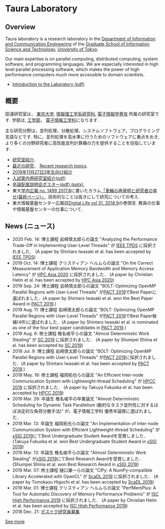 # Taura Laboratory

## Overview

Taura laboratory is a research laboratory in the [Department of Information
and Communication
Engineering](https://www.i.u-tokyo.ac.jp/edu/course/ice/index_e.shtml) of the
[Graduate School of Information Science and
Technology](https://www.i.u-tokyo.ac.jp/index_e.shtml), [University of
Tokyo](https://www.u-tokyo.ac.jp/index_e.html).

Our main expertise is on parallel computing, distributed computing, system software, and programming languages.
We are especially interested in high level parallel processing software, which makes the power of high performance
computers much more accessible to domain scientists.

  * [Introduction to the Laboratory (pdf)](files/intro_e.pdf)

## 概要

田浦研究室は， [東京大学](https://www.u-tokyo.ac.jp/),
[情報理工学系研究科](https://www.i.u-tokyo.ac.jp/),
[電子情報学専攻](https://www.i.u-tokyo.ac.jp/edu/course/ice/index.shtml) 所属の研究室です.
学部は, [工学部](https://www.t.u-tokyo.ac.jp/)，
[電子情報工学科](https://www.ee.t.u-tokyo.ac.jp/j/)になります.

主な研究分野は，並列処理，分散処理，システムソフトウェア，プログラミング言語などです. 特に，並列処理を高水準に行うためのソフトウェアに重点をおき,
より多くの分野研究者に高性能並列計算機の力を提供することを目指しています.

  * [研究室紹介](lab_introduction.md)．
  * [最近の研究](research.md)． [Recent research topics](research.md). 
  * [2019年11月27日3年生向け紹介](紹介3年生2019.md)
  * [入試案内用研究室紹介(pdf)](files/intro.pdf "入試案内用研究室紹介\(pdf\)")
  * [卒論配属説明会ポスター(pdf)](files/poster.pdf "卒論配属説明会ポスター\(pdf\)"),[(pptx)](files/poster.pptx "\(pptx\)"), 
  * 東大[学内広報 no. 1499 2017.8](https://www.u-tokyo.ac.jp/ja/about/public-relations/kouhou2017.html)に書いたカラム[「車輪の再発明と研究者の幸せ(最終ページ)」](https://www.u-tokyo.ac.jp/content/400067376.pdf). 技術的なことは抜きにして研究についての考え. 
  * 東大情報基盤センター広報誌[Digital Life vol 31. 2018.9](https://www.itc.u-tokyo.ac.jp/DigitalLife/vol31/Digital%20Life%20Vol31.pdf)の巻頭言. 教員の仕事や情報基盤センターの仕事について. 

## News (ニュース)

  * 2020 Feb. 14: 博士課程 岩崎慎太郎らの論文 "Analyzing the Performance Trade-Off in Implementing User-Level Threads" が [IEEE TPDS](https://www.computer.org/csdl/journal/td) に採択されました． (A paper by Shintaro Iwasaki et al. has been accepted by [IEEE TPDS](https://www.computer.org/csdl/journal/td)) 
  * 2019 Oct. 14: 博士課程 クリスティアン ヘルムらの論文 "On the Correct Measurement of Application Memory Bandwidth and Memory Access Latency" が [HPC Asia 2020](http://sighpc.ipsj.or.jp/HPCAsia2020/index.html) に採択されました． (A paper by Christian Helm et al. has been accepted by [HPC Asia 2020](http://sighpc.ipsj.or.jp/HPCAsia2020/index.html)) 
  * 2019 Sep. 24: 博士課程 岩崎慎太郎らの論文 "BOLT: Optimizing OpenMP Parallel Regions with User-Level Threads" が[PACT 2019](https://pactconf.org/)でBest Paperに選ばれました．(A paper by Shintaro Iwasaki et al. won the Best Paper Award in [PACT 2019](https://pactconf.org/).) 
  * 2019 Aug. 11: 博士課程 岩崎慎太郎らの論文 "BOLT: Optimizing OpenMP Parallel Regions with User-Level Threads" が[PACT 2019](https://pactconf.org/)でBest Paper候補(4件)に選ばれました．(A paper by Shintaro Iwasaki et al. is nominated as one of the four best paper candidates in [PACT 2019](https://pactconf.org/).) 
  * 2019 Aug. 6: 修士課程 椎名峻平らの論文 "Almost Deterministic Work Stealing" が [SC 2019](https://sc19.supercomputing.org/) に採択されました． (A paper by Shumpei Shiina et al. has been accepted by [SC 2019](https://sc19.supercomputing.org/)) 
  * 2019 Jul. 9: 博士課程 岩崎慎太郎らの論文 "BOLT: Optimizing OpenMP Parallel Regions with User-Level Threads" が[PACT 2019](https://pactconf.org/)に採択されました．(A paper by Shintaro Iwasaki et al. has been accepted by [PACT 2019](https://pactconf.org/).) 
  * 2019 May. 16: 修士課程 福岡拓也らの論文 "An Efficient Inter-node Communication System with Lightweight-thread Scheduling" が [HPCC 2019](http://csee.hnu.edu.cn/hpcc2019/) に採択されました． (A paper by Takuya Fukuoka et al. has been accepted by [HPCC 2019](http://csee.hnu.edu.cn/hpcc2019/)) 
  * 2019 Mar. 26: 卒論生 椎名峻平の卒業論文 "Almost Deterministic Scheduling for Dynamic Task Parallelism (動的なタスク並列性に対するほぼ決定的な負荷分散手法)" が，電子情報工学科 優秀卒論賞に選ばれました． 
  * 2019 Mar. 13: 卒論生 福岡拓也らの論文 "An Implementation of Inter-node Communication System with Efficient Lightweight-thread Scheduling" が[xSIG 2019](http://xsig.hpcc.jp/2019/)にてBest Undergraduate Student Awardを受賞しました． (Takuya Fukuoka et al. won Best Undergraduate Student Award in [xSIG 2019](http://xsig.hpcc.jp/2019/)) 
  * 2019 Mar. 13: 卒論生 椎名峻平らの論文 "Almost Deterministic Work Stealing" が[xSIG 2019](http://xsig.hpcc.jp/2019/)にてBest Research Awardを受賞しました． (Shumpei Shiina et al. won Best Research Award in [xSIG 2019](http://xsig.hpcc.jp/2019/)) 
  * 2019 Mar. 07: 修士課程 樋口兼一らの論文 "ClPy: A NumPy-compatible Library Accelerated with OpenCL" が [ScaDL 2019](https://sites.google.com/site/scadlworkshop/) に採択されました． (A paper by Tomokazu Higuchi et al. has been accepted by [ScaDL 2019](https://sites.google.com/site/scadlworkshop/)) 
  * 2019 Mar. 01: 博士課程 クリスティアン ヘルムらの論文 "PerfMemPlus: A Tool for Automatic Discovery of Memory Performance Problems" が [ISC High Performance 2019](https://www.isc-hpc.com/) に採択されました． (A paper by Christian Helm et al. has been accepted by [ISC High Performance 2019](https://www.isc-hpc.com/)) 
  * 2018 Dec. 21: [ポスドク研究員募集](posdoc_nedo_2018.md)

[See more](news.md)

